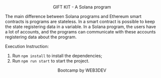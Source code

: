 <p align="center">
GIFT KIT - A Solana program
</p>

The main difference between Solana programs and Ethereum smart contracts is programs are stateless. In a smart contract is possible to keep the state registering data in a variable. In a Solana program, the users have a lot of accounts, and the programs can communicate with these accounts registering data about the program.

Execution Instruction:

1. Run `npm install` to install the dependencies;
2. Run `npm run start` to start the project.

<p align="center">
Bootcamp by WEB3DEV
</p>
